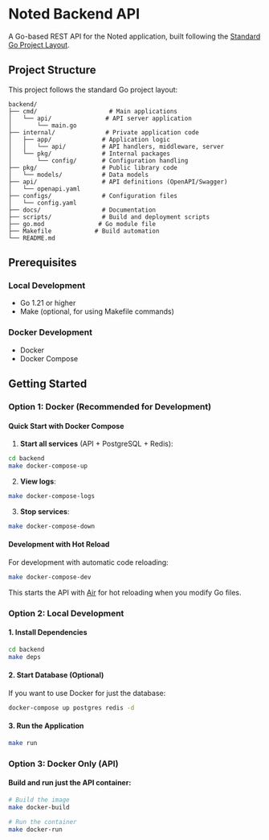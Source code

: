 # Noted Backend API

A Go-based REST API for the Noted application, built following the [Standard Go Project Layout](https://github.com/golang-standards/project-layout).

## Project Structure

This project follows the standard Go project layout:

```
backend/
├── cmd/                    # Main applications
│   └── api/               # API server application
│       └── main.go
├── internal/              # Private application code
│   ├── app/              # Application logic
│   │   └── api/          # API handlers, middleware, server
│   └── pkg/              # Internal packages
│       └── config/       # Configuration handling
├── pkg/                  # Public library code
│   └── models/           # Data models
├── api/                  # API definitions (OpenAPI/Swagger)
│   └── openapi.yaml
├── configs/              # Configuration files
│   └── config.yaml
├── docs/                 # Documentation
├── scripts/              # Build and deployment scripts
├── go.mod               # Go module file
├── Makefile            # Build automation
└── README.md
```

## Prerequisites

### Local Development
- Go 1.21 or higher
- Make (optional, for using Makefile commands)

### Docker Development
- Docker
- Docker Compose

## Getting Started

### Option 1: Docker (Recommended for Development)

#### Quick Start with Docker Compose

1. **Start all services** (API + PostgreSQL + Redis):
```bash
cd backend
make docker-compose-up
```

2. **View logs**:
```bash
make docker-compose-logs
```

3. **Stop services**:
```bash
make docker-compose-down
```

#### Development with Hot Reload

For development with automatic code reloading:
```bash
make docker-compose-dev
```

This starts the API with [Air](https://github.com/cosmtrek/air) for hot reloading when you modify Go files.

### Option 2: Local Development

#### 1. Install Dependencies

```bash
cd backend
make deps
```

#### 2. Start Database (Optional)

If you want to use Docker for just the database:
```bash
docker-compose up postgres redis -d
```

#### 3. Run the Application

```bash
make run
```

### Option 3: Docker Only (API)

#### Build and run just the API container:

```bash
# Build the image
make docker-build

# Run the container
make docker-run
```
